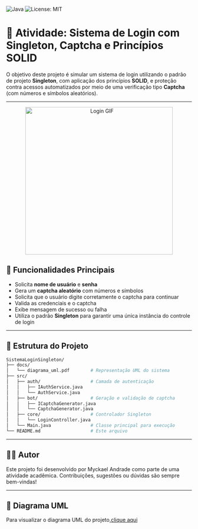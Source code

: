 ![Java](https://img.shields.io/badge/Java-ED8B00?style=for-the-badge&logo=java&logoColor=white)
![License: MIT](https://img.shields.io/badge/License-MIT-yellow.svg)

# 🔐 Atividade: Sistema de Login com Singleton, Captcha e Princípios SOLID

O objetivo deste projeto é simular um sistema de login utilizando o padrão de projeto **Singleton**, com aplicação dos princípios **SOLID**, e proteção contra acessos automatizados por meio de uma verificação tipo **Captcha** (com números e símbolos aleatórios).

---

<p align="center">
  <img src="https://media.giphy.com/media/fXhIrU9VscE4rLk5x7/giphy.gif" width="400" alt="Login GIF">
</p>

## 🎯 Funcionalidades Principais

- Solicita **nome de usuário** e **senha**
- Gera um **captcha aleatório** com números e símbolos
- Solicita que o usuário digite corretamente o captcha para continuar
- Valida as credenciais e o captcha
- Exibe mensagem de sucesso ou falha
- Utiliza o padrão **Singleton** para garantir uma única instância do controle de login

---

## 🧱 Estrutura do Projeto

```bash
SistemaLoginSingleton/
├── docs/
│   └── diagrama_uml.pdf        # Representação UML do sistema
├── src/
│   ├── auth/                   # Camada de autenticação
│   │   ├── IAuthService.java
│   │   └── AuthService.java
│   ├── bot/                    # Geração e validação de captcha
│   │   ├── ICaptchaGenerator.java
│   │   └── CaptchaGenerator.java
│   ├── core/                   # Controlador Singleton
│   │   └── LoginController.java
│   └── Main.java               # Classe principal para execução
└── README.md                   # Este arquivo
```

---

## 👨‍💻 Autor
Este projeto foi desenvolvido por Myckael Andrade como parte de uma atividade acadêmica.
Contribuições, sugestões ou dúvidas são sempre bem-vindas!

---

## 📄 Diagrama UML
Para visualizar o diagrama UML do projeto,[clique aqui]()
